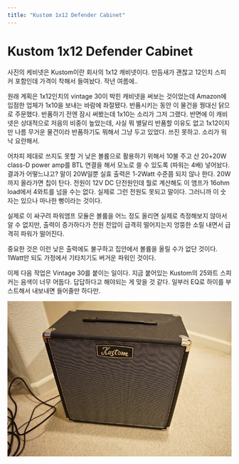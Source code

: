 ```yaml
---
title: "Kustom 1x12 Defender Cabinet"
---
```

# Kustom 1x12 Defender Cabinet


사진의 케비넷은 Kustom이란 회사의 1x12 캐비넷이다. 만듬새가 괜찮고 12인치 스피커 포함인데 가격이 착해서 들여놨다. 작년 여름에..




원래 계획은 1x12인치의 vintage 30이 박힌 캐비넷을 써보는 것이었는데 Amazon에 입점한 업체가 1x10을 보내는 바람에 좌절됐다. 반품시키는 동안 이 물건을 꿩대신 닭으로 주문했다. 반품하기 전엔 잠시 써봤는데 1x10는 소리가 그저 그랬다. 반면에 이 캐비넷은 상대적으로 저음의 비중이 높았는데, 사실 뭐 별달리 반품할 이유도 없고 1x12이지만 나름 무거운 물건이라 반품하기도 뭐해서 그냥 두고 있었다. 쓰진 못하고. 소리가 워낙 요란해서.




어차피 제대로 쓰지도 못할 거 낮은 볼륨으로 활용하기 위해서 10불 주고 산 20+20W class-D power amp를 BTL 연결을 해서 모노로 쓸 수 있도록 (파워는 4배) 넣어놨다. 결과가 어떻느냐고? 말이 20W일뿐 실효 출력은 1-2Watt 수준쯤 되지 않나 한다. 20W까지 올라가면 칩이 탄다. 전원이 12V DC 단전원인데 뭘로 계산해도 이 앰프가 16ohm load에서 4와트를 넘을 수는 없다. 실제로 그런 전원도 못되고 말이다. 그러니까 이 숫자는 있으나 마나한 뻥이라는 것이다.




실제로 이 싸구려 파워앰프 모듈은 볼륨을 어느 정도 올리면 실제로 측정해보지 않아서 알 수 없지만, 출력이 증가하다가 전원 전압이 급격히 떨어지는지 엉뚱한 소릴 내면서 급격히 파워가 떨어진다. 




중요한 것은 이런 낮은 출력에도 불구하고 집안에서 볼륨을 올릴 수가 없단 것이다. 1Watt만 되도 가정에서 기타치기도 버거운 파워인 것이다.




이제 다음 작업은 Vintage 30를 붙이는 일이다. 지금 붙어있는 Kustom의 25와트 스피커는 음색이 너무 어둡다. 답답하다고 해야되는 게 맞을 것 같다. 일부러 EQ로 하이를 부스트해서 내보내면 들어줄만 하다만.






![image](/assets/images/b88ea927a9640cb1a93dfc9c92d80771.jpg)





